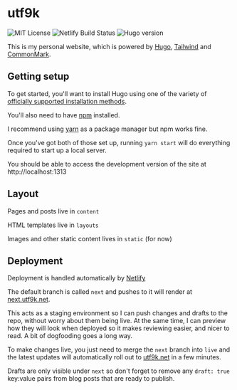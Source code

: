 # utf9k

![MIT License](https://img.shields.io/github/license/marcus-crane/utf9k)
![Netlify Build Status](https://img.shields.io/netlify/6c4341d4-b644-4fcb-ba4d-c67d63c92e9c)
![Hugo version](https://img.shields.io/badge/hugo-v0.83.1-blue)

This is my personal website, which is powered by [Hugo](https://www.gohugo.io), [Tailwind](https://tailwindcss.com/) and [CommonMark](https://commonmark.org).

## Getting setup

To get started, you'll want to install Hugo using one of the variety of [officially supported installation methods](https://gohugo.io/getting-started/installing/).

You'll also need to have [npm](https://www.npmjs.com/get-npm) installed.

I recommend using [yarn](https://yarnpkg.com/) as a package manager but npm works fine.

Once you've got both of those set up, running `yarn start` will do everything required to start up a local server.

You should be able to access the development version of the site at http://localhost:1313

## Layout

Pages and posts live in `content`

HTML templates live in `layouts`

Images and other static content lives in `static` (for now)

## Deployment

Deployment is handled automatically by [Netlify](https://netlify.com)

The default branch is called `next` and pushes to it will render at [next.utf9k.net](https://next.utf9k.net).

This acts as a staging environment so I can push changes and drafts to the repo, without worry about them being live. At the same time, I can preview how they will look when deployed so it makes reviewing easier, and nicer to read. A bit of dogfooding goes a long way.

To make changes live, you just need to merge the `next` branch into `live` and the latest updates will automatically roll out to [utf9k.net](https://utf9k.net) in a few minutes.

Drafts are only visible under `next` so don't forget to remove any `draft: true` key:value pairs from blog posts that are ready to publish.
